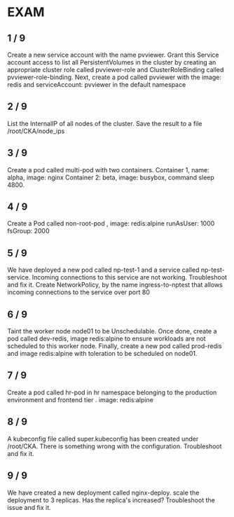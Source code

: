 # EXAM 

## 1 / 9
Create a new service account with the name pvviewer. Grant this Service account access to list all PersistentVolumes in the cluster by creating an appropriate cluster role called pvviewer-role and ClusterRoleBinding called pvviewer-role-binding.
Next, create a pod called pvviewer with the image: redis and serviceAccount: pvviewer in the default namespace

## 2 / 9
List the InternalIP of all nodes of the cluster. Save the result to a file /root/CKA/node_ips

## 3 / 9
Create a pod called multi-pod with two containers.
Container 1, name: alpha, image: nginx
Container 2: beta, image: busybox, command sleep 4800.

## 4 / 9
Create a Pod called non-root-pod , image: redis:alpine
runAsUser: 1000
fsGroup: 2000

## 5 / 9
We have deployed a new pod called np-test-1 and a service called np-test-service. Incoming connections to this service are not working. Troubleshoot and fix it.
Create NetworkPolicy, by the name ingress-to-nptest that allows incoming connections to the service over port 80

## 6 / 9
Taint the worker node node01 to be Unschedulable. Once done, create a pod called dev-redis, image redis:alpine to ensure workloads are not scheduled to this worker node. Finally, create a new pod called prod-redis and image redis:alpine with toleration to be scheduled on node01.

## 7 / 9
Create a pod called hr-pod in hr namespace belonging to the production environment and frontend tier .
image: redis:alpine

## 8 / 9
A kubeconfig file called super.kubeconfig has been created under /root/CKA. There is something wrong with the configuration. Troubleshoot and fix it.

## 9 / 9
We have created a new deployment called nginx-deploy. scale the deployment to 3 replicas. Has the replica's increased? Troubleshoot the issue and fix it.